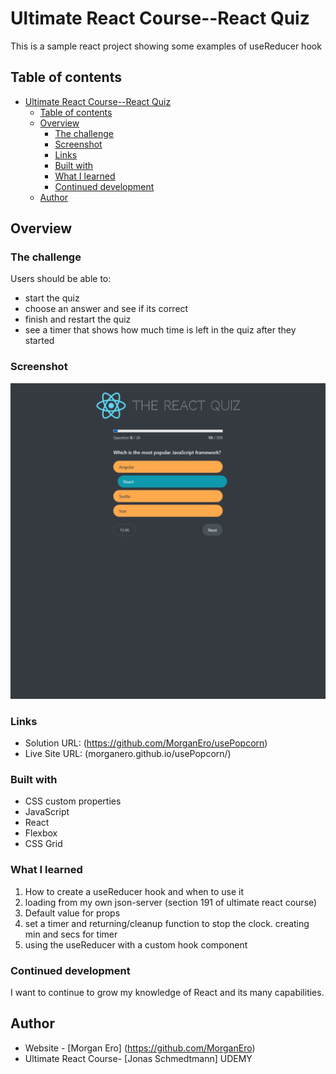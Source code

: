 # Ultimate React Course--React Quiz

This is a sample react project showing some examples of useReducer hook

## Table of contents

- [Ultimate React Course--React Quiz](#ultimate-react-course--react-quiz)
  - [Table of contents](#table-of-contents)
  - [Overview](#overview)
    - [The challenge](#the-challenge)
    - [Screenshot](#screenshot)
    - [Links](#links)
    - [Built with](#built-with)
    - [What I learned](#what-i-learned)
    - [Continued development](#continued-development)
  - [Author](#author)

## Overview

### The challenge

Users should be able to:

- start the quiz
- choose an answer and see if its correct
- finish and restart the quiz
- see a timer that shows how much time is left in the quiz after they started

### Screenshot

![](/public/Screen%20Shot%202024-07-25%20at%2017.59.54.png)

### Links

- Solution URL: (https://github.com/MorganEro/usePopcorn)
- Live Site URL: (morganero.github.io/usePopcorn/)

### Built with

- CSS custom properties
- JavaScript
- React
- Flexbox
- CSS Grid

### What I learned

1. How to create a useReducer hook and when to use it
2. loading from my own json-server (section 191 of ultimate react course)
3. Default value for props
4. set a timer and returning/cleanup function to stop the clock. creating min and secs for timer
5. using the useReducer with a custom hook component

### Continued development

I want to continue to grow my knowledge of React and its many capabilities.

## Author

- Website - [Morgan Ero] (https://github.com/MorganEro)
- Ultimate React Course- [Jonas Schmedtmann] UDEMY
